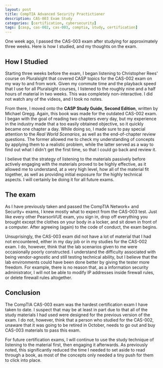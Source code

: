 ```yaml
---
layout: post
title: CompTIA Advanced Security Practictioner
description: CAS-003 Exam Study
categories: [certification, cybersecurity]
tags: [casp, cas-002, cas-003, comptia, study, certification]
---
```


One week ago, I passed the CAS-003 exam after studying for approximately three weeks. Here is how I studied, and my thoughts on the exam.


## How I Studied
Starting three weeks before the exam, I began listening to Christopher Rees' course on Pluralsight that covered CASP topics for the CAS-002 exam on my way to and from work. Given my commute time and the playback speed that I use for all Pluralsight courses, I listened to the roughly nine and a half hours of material in two weeks. This was completely non-interactive. I did not watch any of the videos, and I took no notes.

From there, I moved onto the **CASP Study Guide, Second Edition**, written by Michael Gregg. Again, this book was made for the outdated CAS-002 exam. I began with the goal of reading two chapters every day, but my experience in the industry made that a too easily obtained objective, so it quickly became one chapter a day. While doing so, I made sure to pay special attention to the _Real World Scenarios_, as well as the end-of-chapter review questions. The former allowed me to check my understanding of concepts by applying them to a realistic problem, while the latter served as a way to find out what I didn't get the first time, so that I could go back and review it. 

I believe that the strategy of listening to the materials passively before actively engaging with the materials proved to be highly effective, as it allowed me to understand, at a very high level, how all of the material fit together, as well as providing initial exposure for the highly technical aspects. I will certainly be doing it for all future exams.

## The exam
As I have previously taken and passed the CompTIA Network+ and Security+ exams, I knew mostly what to expect from the CAS-003 test. Just like every other PearsonVUE exam, you sign in, drop off everything you brought except the clothes on your body in a locker, and sit down in front of a computer. After agreeing (again) to the code of conduct, the exam begins.

Unsuprisingly, the CAS-003 exam did not have a lot of material that I had not encountered, either in my day job or in my studies for the CAS-002 exam. I do, however, think that the lab scenarios given to me were occasionally poorly constructed. I understand the difficulty associated with being vendor-agnostic and still testing technical ability, but I believe that the lab environments could have been done better by giving the tester more freedom. For example, there is no reason that, as a information security administrator, I will not be able to modify IP addresses inside firewall rules, or delete firewall rules altogether.

## Conclusion
The CompTIA CAS-003 exam was the hardest certification exam I have taken to date. I suspect that may be at least in part due to that all of the study materials I had used were designed for the previous version of the exam. I do not, however, think that a person who studied for the CAS-002, unaware that it was going to be retired in October, needs to go out and buy CAS-003 materials to pass this exam.

For future certification exams, I will continue to use the study technique of listening to the material first, then engaging it afterwards. As previously noted, this significantly reduced the time I needed to set aside to read through a book, as most of the concepts only needed a tiny push for them to click into place.
